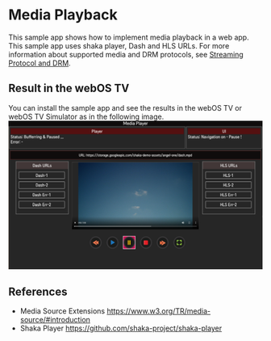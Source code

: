 # Media Playback
This sample app shows how to implement media playback in a web app. This sample app uses shaka player, Dash and HLS URLs. For more information about supported media and DRM protocols, see [Streaming Protocol and DRM](https://webostv.developer.lge.com/develop/specifications/streaming-protocol-drm).

## Result in the webOS TV
You can install the sample app and see the results in the webOS TV or webOS TV Simulator as in the following image.
![com.sample.mediaplayer.PNG](screenshots/com.sample.mediaplayer.PNG)

## References
* Media Source Extensions https://www.w3.org/TR/media-source/#introduction
* Shaka Player https://github.com/shaka-project/shaka-player
